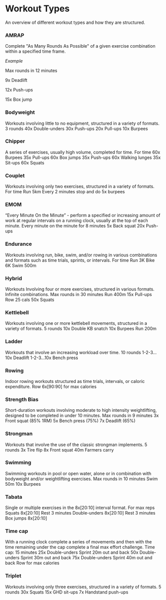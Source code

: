 # Workout Types
An overview of different workout types and how they are structured.

### AMRAP
Complete "As Many Rounds As Possible" of a given exercise combination within a specified time frame.

*Example*

Max rounds in 12 minutes

9x Deadlift

12x Push-ups

15x Box jump

### Bodyweight
Workouts involving little to no equipment, structured in a variety of formats.
3 rounds
40x Double-unders
30x Push-ups
20x Pull-ups
10x Burpees

### Chipper
A series of exercises, usually high volume, completed for time.
For time
60x Burpees
35x Pull-ups
60x Box jumps
35x Push-ups
60x Walking lunges
35x Sit-ups
60x Squats

### Couplet
Workouts involving only two exercises, structured in a variety of formats.
For time
Run 5km
Every 2 minutes stop and do 5x burpees

### EMOM
“Every Minute On the Minute” - perform a specified or increasing amount of work at regular intervals on a running clock, usually at the top of each minute.
Every minute on the minute for 8 minutes
5x Back squat
20x Push-ups

### Endurance
Workouts involving run, bike, swim, and/or rowing in various combinations and formats such as time trials, sprints, or intervals.
For time
Run 3K
Bike 6K
Swim 500m

### Hybrid
Workouts Involving four or more exercises, structured in various formats. Infinite combinations.
Max rounds in 30 minutes
Run 400m
15x Pull-ups
Row 25 cals
50x Squats

### Kettlebell
Workouts involving one or more kettlebell movements, structured in a variety of formats.
5 rounds
10x Double KB snatch
10x Burpees
Run 200m

### Ladder
Workouts that involve an increasing workload over time.
10 rounds
1-2-3…10x Deadlift
1-2-3…10x Bench press

### Rowing
Indoor rowing workouts structured as time trials, intervals, or caloric expenditure.
Row 6x[90:90] for max calories

### Strength Bias
Short-duration workouts involving moderate to high intensity weightlifting, designed to be completed in under 10 minutes.
Max rounds in 9 minutes
3x Front squat (85% 1RM)
5x Bench press (75%)
7x Deadlift (65%)

### Strongman
Workouts that involve the use of the classic strongman implements.
5 rounds
3x Tire flip
8x Front squat
40m Farmers carry

### Swimming
Swimming workouts in pool or open water, alone or in combination with bodyweight and/or weightlifting exercises.
Max rounds in 10 minutes
Swim 50m
10x Burpees

### Tabata
Single or multiple exercises in the 8x[20:10] interval format.
For max reps
Squats 8x[20:10]
Rest 3 minutes
Double-unders 8x[20:10]
Rest 3 minutes
Box jumps 8x[20:10]

### Time cap
With a running clock complete a series of movements and then with the time remaining under the cap complete a final max effort challenge.
Time cap: 15 minutes
25x Double-unders
Sprint 20m out and back
50x Double-unders
Sprint 30m out and back
75x Double-unders
Sprint 40m out and back
Row for max calories

### Triplet
Workouts involving only three exercises, structured in a variety of formats.
5 rounds
30x Squats
15x GHD sit-ups
7x Handstand push-ups
